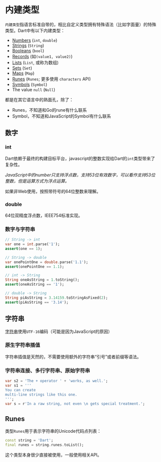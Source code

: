 # 内建类型

`内建类型`指语言标准自带的，相比自定义类型拥有特殊语法（比如字面量）的特殊类型。Dart中有以下内建类型：

- [Numbers](https://dart.dev/language/built-in-types#numbers) (`int`, `double`)
- [Strings](https://dart.dev/language/built-in-types#strings) (`String`)
- [Booleans](https://dart.dev/language/built-in-types#booleans) (`bool`)
- [Records](https://dart.dev/language/records) (如`(value1, value2)`)
- [Lists](https://dart.dev/language/collections#lists) (`List`, 或称为数组)
- [Sets](https://dart.dev/language/collections#sets) (`Set`)
- [Maps](https://dart.dev/language/collections#maps) (`Map`)
- [Runes](https://dart.dev/language/built-in-types#runes-and-grapheme-clusters) (`Runes`; 更多使用 `characters` API)
- [Symbols](https://dart.dev/language/built-in-types#symbols) (`Symbol`)
- The value `null` (`Null`)

都是在其它语言中的熟面孔，除了：

- Runes，不知道和Go的rune有什么联系
- Symbol，不知道和JavaScript的Symbol有什么联系

## 数字
### int

Dart依赖于最终的构建目标平台，javascript的整数实现给Dart的`int`类型带来了复杂性。

*JavaScript中的number只支持浮点数，支持53位有效数字，可以看作支持53位整数，但是运算方式为浮点运算。*

如果非Web使用，按照带符号的64位整数来理解。
### double

64位双精度浮点数，IEEE754标准实现。

### 数字与字符串

```dart
// String -> int
var one = int.parse('1');
assert(one == 1);

// String -> double
var onePointOne = double.parse('1.1');
assert(onePointOne == 1.1);

// int -> String
String oneAsString = 1.toString();
assert(oneAsString == '1');

// double -> String
String piAsString = 3.14159.toStringAsFixed(2);
assert(piAsString == '3.14');
```
## 字符串

[字符串](https://dart.dev/guides/language/language-tour#strings)使用`UTF-16`编码（可能是因为JavaScript的原因）

### 原生字符串插值

字符串插值是天然的，不需要使用额外的字符串“引号”或者前缀等语法。

### 字符串连接、多行字符串、原始字符串

```dart
var s2 = 'The + operator ' + 'works, as well.';
var s1 = '''
You can create
multi-line strings like this one.
''';
var s = r'In a raw string, not even \n gets special treatment.';
```

## Runes

类型`Runes`用于表示字符串的Unicode代码点列表：

```dart
const string = 'Dart';
final runes = string.runes.toList();
```

这个类型本身很少直接被使用，一般使用相关API。
